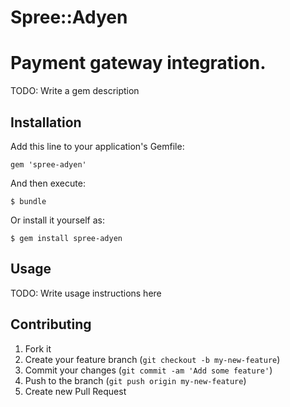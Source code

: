 # Spree::Adyen

Payment gateway integration.
=======

TODO: Write a gem description

## Installation

Add this line to your application's Gemfile:

    gem 'spree-adyen'

And then execute:

    $ bundle

Or install it yourself as:

    $ gem install spree-adyen

## Usage

TODO: Write usage instructions here

## Contributing

1. Fork it
2. Create your feature branch (`git checkout -b my-new-feature`)
3. Commit your changes (`git commit -am 'Add some feature'`)
4. Push to the branch (`git push origin my-new-feature`)
5. Create new Pull Request
